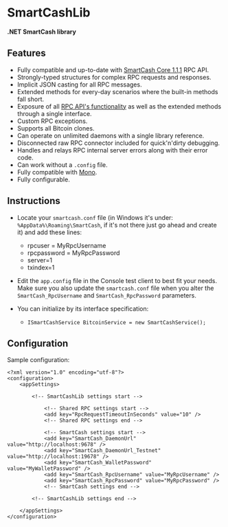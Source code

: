 ﻿SmartCashLib
==========

**.NET SmartCash library**

Features
--------

- Fully compatible and up-to-date with [SmartCash Core 1.1,1](https://github.com/SmartCash/smartcash/releases/tag/v1.1.1) RPC API.
- Strongly-typed structures for complex RPC requests and responses.
- Implicit JSON casting for all RPC messages.
- Extended methods for every-day scenarios where the built-in methods fall short.
- Exposure of all [RPC API's functionality](https://en.bitcoin.it/wiki/Original_Bitcoin_client/API_calls_list) as well as the extended methods through a single interface.
- Custom RPC exceptions.
- Supports all Bitcoin clones.
- Can operate on unlimited daemons with a single library reference.
- Disconnected raw RPC connector included for quick'n'dirty debugging.
- Handles and relays RPC internal server errors along with their error code.
- Can work without a `.config` file.
- Fully compatible with [Mono](http://www.mono-project.com/).
- Fully configurable.

Instructions
------------------------

- Locate your `smartcash.conf` file (in Windows it's under: `%AppData%\Roaming\SmartCash`, if it's not there just go ahead and create it) and add these lines:
	- rpcuser = MyRpcUsername
	- rpcpassword = MyRpcPassword
	- server=1
	- txindex=1

- Edit the `app.config` file in the Console test client to best fit your needs. Make sure you also update the `smartcash.conf` file when you alter the `SmartCash_RpcUsername` and `SmartCash_RpcPassword` parameters.

- You can initialize by its interface specification:
	- `ISmartCashService BitcoinService = new SmartCashService();`

Configuration
-------------

Sample configuration:

	﻿<?xml version="1.0" encoding="utf-8"?>
	<configuration>
		<appSettings>

			<!-- SmartCashLib settings start -->

				<!-- Shared RPC settings start -->
				<add key="RpcRequestTimeoutInSeconds" value="10" />
				<!-- Shared RPC settings end -->

				<!-- SmartCash settings start -->
				<add key="SmartCash_DaemonUrl" value="http://localhost:9678" />
				<add key="SmartCash_DaemonUrl_Testnet" value="http://localhost:19678" />
				<add key="SmartCash_WalletPassword" value="MyWalletPassword" />
				<add key="SmartCash_RpcUsername" value="MyRpcUsername" />
				<add key="SmartCash_RpcPassword" value="MyRpcPassword" />
				<!-- SmartCash settings end -->

			<!-- SmartCashLib settings end -->
			
		</appSettings>
	</configuration>

